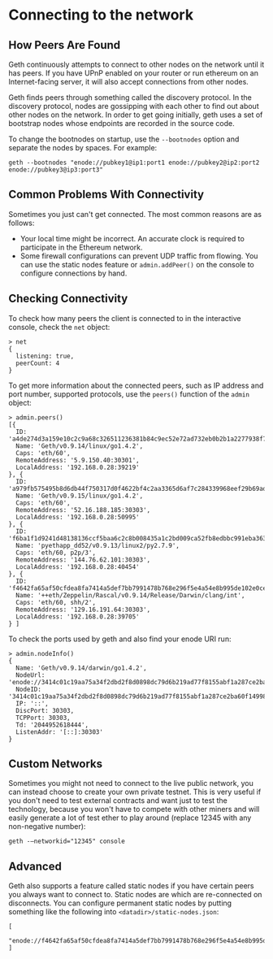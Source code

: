 # Connecting to the network 

## How Peers Are Found

Geth continuously attempts to connect to other nodes on the network
until it has peers. If you have UPnP enabled on your router or run
ethereum on an Internet-facing server, it will also accept connections
from other nodes.

Geth finds peers through something called the discovery protocol. In
the discovery protocol, nodes are gossipping with each other to find
out about other nodes on the network. In order to get going initially,
geth uses a set of bootstrap nodes whose endpoints are recorded in the
source code.

To change the bootnodes on startup, use the `--bootnodes` option and
separate the nodes by spaces. For example:

    geth --bootnodes "enode://pubkey1@ip1:port1 enode://pubkey2@ip2:port2 enode://pubkey3@ip3:port3"

## Common Problems With Connectivity

Sometimes you just can't get connected. The most common reasons are
as follows:

- Your local time might be incorrect. An accurate clock is required
  to participate in the Ethereum network.
- Some firewall configurations can prevent UDP traffic from flowing.
  You can use the static nodes feature or `admin.addPeer()` on the console
  to configure connections by hand.

## Checking Connectivity

To check how many peers the client is connected to in the interactive console, check the `net` object:
```
> net
{
  listening: true,
  peerCount: 4
}
```

To get more information about the connected peers, such as IP address and port number, supported protocols, use the `peers()` function of the `admin` object:
```
> admin.peers()
[{
  ID: 'a4de274d3a159e10c2c9a68c326511236381b84c9ec52e72ad732eb0b2b1a2277938f78593cdbe734e6002bf23114d434a085d260514ab336d4acdc312db671b',
  Name: 'Geth/v0.9.14/linux/go1.4.2',
  Caps: 'eth/60',
  RemoteAddress: '5.9.150.40:30301',
  LocalAddress: '192.168.0.28:39219'
}, {
  ID: 'a979fb575495b8d6db44f750317d0f4622bf4c2aa3365d6af7c284339968eef29b69ad0dce72a4d8db5ebb4968de0e3bec910127f134779fbcb0cb6d3331163c',
  Name: 'Geth/v0.9.15/linux/go1.4.2',
  Caps: 'eth/60',
  RemoteAddress: '52.16.188.185:30303',
  LocalAddress: '192.168.0.28:50995'
}, {
  ID: 'f6ba1f1d9241d48138136ccf5baa6c2c8b008435a1c2bd009ca52fb8edbbc991eba36376beaee9d45f16d5dcbf2ed0bc23006c505d57ffcf70921bd94aa7a172',
  Name: 'pyethapp_dd52/v0.9.13/linux2/py2.7.9',
  Caps: 'eth/60, p2p/3',
  RemoteAddress: '144.76.62.101:30303',
  LocalAddress: '192.168.0.28:40454'
}, {
  ID: 'f4642fa65af50cfdea8fa7414a5def7bb7991478b768e296f5e4a54e8b995de102e0ceae2e826f293c481b5325f89be6d207b003382e18a8ecba66fbaf6416c0',
  Name: '++eth/Zeppelin/Rascal/v0.9.14/Release/Darwin/clang/int',
  Caps: 'eth/60, shh/2',
  RemoteAddress: '129.16.191.64:30303',
  LocalAddress: '192.168.0.28:39705'
} ]

```

To check the ports used by geth and also find your enode URI run:
```
> admin.nodeInfo()
{
  Name: 'Geth/v0.9.14/darwin/go1.4.2',
  NodeUrl: 'enode://3414c01c19aa75a34f2dbd2f8d0898dc79d6b219ad77f8155abf1a287ce2ba60f14998a3a98c0cf14915eabfdacf914a92b27a01769de18fa2d049dbf4c17694@[::]:30303',
  NodeID: '3414c01c19aa75a34f2dbd2f8d0898dc79d6b219ad77f8155abf1a287ce2ba60f14998a3a98c0cf14915eabfdacf914a92b27a01769de18fa2d049dbf4c17694',
  IP: '::',
  DiscPort: 30303,
  TCPPort: 30303,
  Td: '2044952618444',
  ListenAddr: '[::]:30303'
}
```


## Custom Networks

Sometimes you might not need to connect to the live public network,
you can instead choose to create your own private testnet. This is
very useful if you don't need to test external contracts and want just
to test the technology, because you won't have to compete with other
miners and will easily generate a lot of test ether to play around
(replace 12345 with any non-negative number):

	geth -—networkid="12345" console

## Advanced

Geth also supports a feature called static nodes if you have certain
peers you always want to connect to. Static nodes are which are re-connected
on disconnects. You can configure permanent static nodes by putting something like
the following into `<datadir>/static-nodes.json`:

	[
    	"enode://f4642fa65af50cfdea8fa7414a5def7bb7991478b768e296f5e4a54e8b995de102e0ceae2e826f293c481b5325f89be6d207b003382e18a8ecba66fbaf6416c0@33.4.2.1:30303",
    ]


